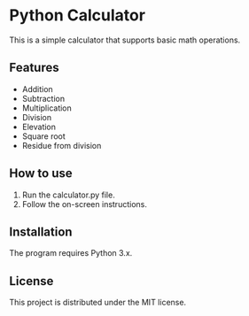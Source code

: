 # Python Calculator

This is a simple calculator that supports basic math operations.

## Features
- Addition
- Subtraction
- Multiplication
- Division
- Elevation
- Square root
- Residue from division

## How to use
1. Run the calculator.py file.
2. Follow the on-screen instructions.

## Installation
The program requires Python 3.x.

## License
This project is distributed under the MIT license.
